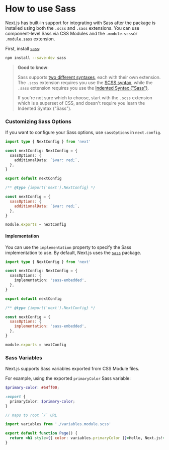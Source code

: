 # How to use Sass

Next.js has built-in support for integrating with Sass after the package is installed using both the `.scss` and `.sass` extensions. You can use component-level Sass via CSS Modules and the `.module.scss`or `.module.sass` extension.

First, install [`sass`](https://github.com/sass/sass):

```bash filename="Terminal"
npm install --save-dev sass
```

> **Good to know**:
>
> Sass supports [two different syntaxes](https://sass-lang.com/documentation/syntax), each with their own extension.
> The `.scss` extension requires you use the [SCSS syntax](https://sass-lang.com/documentation/syntax#scss),
> while the `.sass` extension requires you use the [Indented Syntax ("Sass")](https://sass-lang.com/documentation/syntax#the-indented-syntax).
>
> If you're not sure which to choose, start with the `.scss` extension which is a superset of CSS, and doesn't require you learn the
> Indented Syntax ("Sass").

### Customizing Sass Options

If you want to configure your Sass options, use `sassOptions` in `next.config`.

```ts filename="next.config.ts" switcher
import type { NextConfig } from 'next'

const nextConfig: NextConfig = {
  sassOptions: {
    additionalData: `$var: red;`,
  },
}

export default nextConfig
```

```js filename="next.config.js" switcher
/** @type {import('next').NextConfig} */

const nextConfig = {
  sassOptions: {
    additionalData: `$var: red;`,
  },
}

module.exports = nextConfig
```

#### Implementation

You can use the `implementation` property to specify the Sass implementation to use. By default, Next.js uses the [`sass`](https://www.npmjs.com/package/sass) package.

```ts filename="next.config.ts" switcher
import type { NextConfig } from 'next'

const nextConfig: NextConfig = {
  sassOptions: {
    implementation: 'sass-embedded',
  },
}

export default nextConfig
```

```js filename="next.config.js" switcher
/** @type {import('next').NextConfig} */

const nextConfig = {
  sassOptions: {
    implementation: 'sass-embedded',
  },
}

module.exports = nextConfig
```

### Sass Variables

Next.js supports Sass variables exported from CSS Module files.

For example, using the exported `primaryColor` Sass variable:

```scss filename="app/variables.module.scss"
$primary-color: #64ff00;

:export {
  primaryColor: $primary-color;
}
```

```jsx filename="app/page.js"
// maps to root `/` URL

import variables from './variables.module.scss'

export default function Page() {
  return <h1 style={{ color: variables.primaryColor }}>Hello, Next.js!</h1>
}
```
